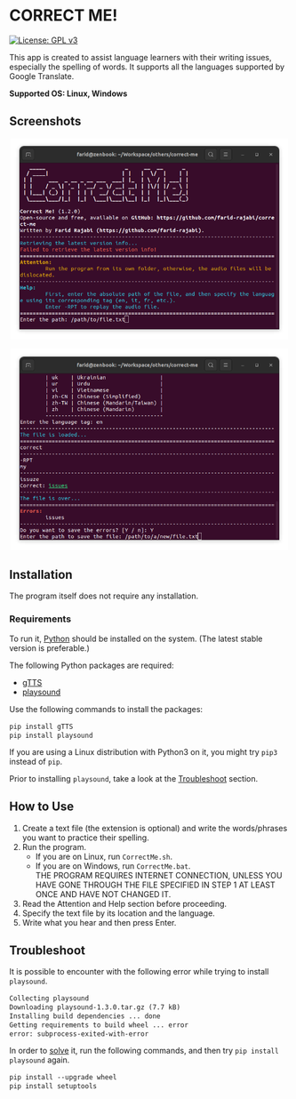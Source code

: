 # CORRECT ME!

[![License: GPL v3](https://img.shields.io/badge/License-GPLv3-blue.svg)](https://www.gnu.org/licenses/gpl-3.0)

This app is created to assist language learners with their writing issues, especially the spelling of words. It supports all the languages supported by Google Translate.

**Supported OS: Linux, Windows**

## Screenshots

<p align="center">
<img src="./screenshots/1.png" alt="Screenshot 1" width="500"/>
</p>

<p align="center">
<img src="./screenshots/2.png" alt="Screenshot 2" width="500"/>
</p>

## Installation

The program itself does not require any installation.

### Requirements

To run it, [Python](https://www.python.org) should be installed on the system. (The latest stable version is preferable.)

The following Python packages are required:

- [gTTS](https://pypi.org/project/gTTS)
- [playsound](https://pypi.org/project/playsound)

Use the following commands to install the packages:

```
pip install gTTS
pip install playsound
```

If you are using a Linux distribution with Python3 on it, you might try `pip3` instead of `pip`.

Prior to installing `playsound`, take a look at the [Troubleshoot](#troubleshoot) section.

## How to Use

1. Create a text file (the extension is optional) and write the words/phrases you want to practice their spelling.
2. Run the program.
    - If you are on Linux, run `CorrectMe.sh`.
    - If you are on Windows, run `CorrectMe.bat`. \
    THE PROGRAM REQUIRES INTERNET CONNECTION, UNLESS YOU HAVE GONE THROUGH THE FILE SPECIFIED IN STEP 1 AT LEAST ONCE AND HAVE NOT CHANGED IT.
3. Read the Attention and Help section before proceeding.
4. Specify the text file by its location and the language.
5. Write what you hear and then press Enter.

## Troubleshoot

It is possible to encounter with the following error while trying to install `playsound`.

```
Collecting playsound
Downloading playsound-1.3.0.tar.gz (7.7 kB)
Installing build dependencies ... done 
Getting requirements to build wheel ... error
error: subprocess-exited-with-error
```

In order to [solve](https://stackoverflow.com/questions/76078698/how-to-fix-oserror-could-not-get-source-code-error-when-installing-playsound) it, run the following commands, and then try `pip install playsound` again.

```
pip install --upgrade wheel
pip install setuptools
```
